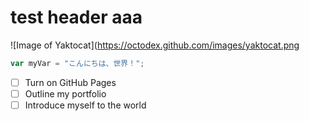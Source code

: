 # test header aaa

![Image of Yaktocat](https://octodex.github.com/images/yaktocat.png

``` Javascript
var myVar = "こんにちは、世界！";
```

- [ ] Turn on GitHub Pages
- [ ] Outline my portfolio
- [ ] Introduce myself to the world
